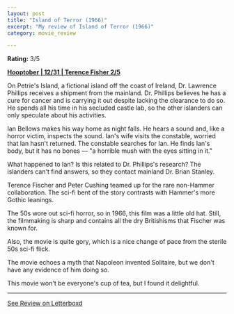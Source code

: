 ```yaml
---
layout: post
title: "Island of Terror (1966)"
excerpt: "My review of Island of Terror (1966)"
category: movie_review

---
```


**Rating:** 3/5

<b><a href="https://boxd.it/pRQY0/detail">Hooptober | 12/31 | Terence Fisher 2/5</a></b>

On Petrie's Island, a fictional island off the coast of Ireland, Dr. Lawrence Phillips receives a shipment from the mainland. Dr. Phillips believes he has a cure for cancer and is carrying it out despite lacking the clearance to do so. He spends all his time in his secluded castle lab, so the other islanders can only speculate about his activities.

Ian Bellows makes his way home as night falls. He hears a sound and, like a horror victim, inspects the sound. Ian's wife visits the constable, worried that Ian hasn't returned. The constable searches for Ian. He finds Ian's body, but it has no bones — "a horrible mush with the eyes sitting in it."

What happened to Ian? Is this related to Dr. Phillips's research? The islanders can't find answers, so they contact mainland Dr. Brian Stanley.

Terence Fischer and Peter Cushing teamed up for the rare non-Hammer collaboration. The sci-fi bent of the story contrasts with Hammer's more Gothic leanings.

The 50s wore out sci-fi horror, so in 1966, this film was a little old hat. Still, the filmmaking is sharp and contains all the dry Britishisms that Fischer was known for.

Also, the movie is quite gory, which is a nice change of pace from the sterile 50s sci-fi flick.

The movie echoes a myth that Napoleon invented Solitaire, but we don't have any evidence of him doing so.

This movie won't be everyone's cup of tea, but I found it delightful.

<hr>

[See Review on Letterboxd](https://boxd.it/8iPwHp)
